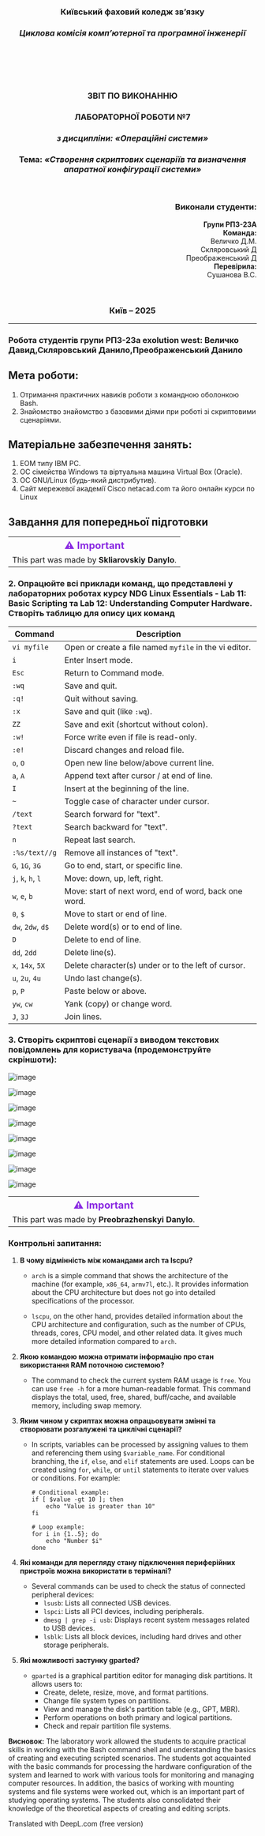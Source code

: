 
<div
 align="center">
</div>
<div align="center">
  
### **Київський фаховий коледж зв’язку**  
### *Циклова комісія комп’ютерної та програмної інженерії*  

<br/><br/><br/><br/>


### **ЗВІТ ПО ВИКОНАННЮ** 
### **ЛАБОРАТОРНОЇ РОБОТИ №7**  
### *з дисципліни: «Операційні системи»*  

  
### **Тема:** *«Створення скриптових сценаріїв та визначення апаратної конфігурації системи»*  

<br/>

</div>

<div align="right">

### **Виконали студенти:**  
**Групи РПЗ-23А**  
**Команда:**<br> Величко Д.М.<br>Скляровський Д<br>Преображенський Д<br>
**Перевірила:**<br> Сушанова В.С.  

</div>

<div align="center">

<br/>

### **Київ – 2025**  

</div>


---

### Робота студентів групи РПЗ-23а exolution west: Величко Давид,Скляровський Данило,Преображенський Данило


## Мета роботи:  
1. Отримання практичних навиків роботи з командною оболонкою Bash.
2. Знайомство знайомство з базовими діями при роботі зі скриптовими сценаріями.

## Матеріальне забезпечення занять:
1. ЕОМ типу IBM PC.
2. ОС сімейства Windows та віртуальна машина Virtual Box (Oracle).
3. ОС GNU/Linux (будь-який дистрибутив).
4. Сайт мережевої академії Cisco netacad.com та його онлайн курси по Linux

## Завдання для попередньої підготовки



<table>
  <tr>
    <th style="color:#8A2BE2; font-size:20px;">⚠ Important</th>
  </tr>
  <tr>
    <td>This part was made by <strong>Skliarovskiy Danylo</strong>.</td>
  </tr>
</table>

### 2. Опрацюйте всі приклади команд, що представлені у лабораторних роботах курсу NDG Linux Essentials - Lab 11: Basic Scripting та Lab 12: Understanding Computer Hardware. Створіть таблицю для опису цих команд

| Command               | Description                                               |
|----------------------|-----------------------------------------------------------|
| `vi myfile`          | Open or create a file named `myfile` in the vi editor.    |
| `i`                  | Enter Insert mode.                                        |
| `Esc`                | Return to Command mode.                                   |
| `:wq`                | Save and quit.                                            |
| `:q!`                | Quit without saving.                                      |
| `:x`                 | Save and quit (like `:wq`).                               |
| `ZZ`                 | Save and exit (shortcut without colon).                   |
| `:w!`                | Force write even if file is read-only.                    |
| `:e!`                | Discard changes and reload file.                          |
| `o`, `O`             | Open new line below/above current line.                   |
| `a`, `A`             | Append text after cursor / at end of line.                |
| `I`                  | Insert at the beginning of the line.                      |
| `~`                  | Toggle case of character under cursor.                    |
| `/text`              | Search forward for "text".                                |
| `?text`              | Search backward for "text".                               |
| `n`                  | Repeat last search.                                       |
| `:%s/text//g`        | Remove all instances of "text".                           |
| `G`, `1G`, `3G`      | Go to end, start, or specific line.                        |
| `j`, `k`, `h`, `l`   | Move: down, up, left, right.                              |
| `w`, `e`, `b`        | Move: start of next word, end of word, back one word.     |
| `0`, `$`             | Move to start or end of line.                             |
| `dw`, `2dw`, `d$`    | Delete word(s) or to end of line.                         |
| `D`                  | Delete to end of line.                                    |
| `dd`, `2dd`          | Delete line(s).                                           |
| `x`, `14x`, `5X`     | Delete character(s) under or to the left of cursor.       |
| `u`, `2u`, `4u`      | Undo last change(s).                                      |
| `p`, `P`             | Paste below or above.                                     |
| `yw`, `cw`           | Yank (copy) or change word.                               |
| `J`, `3J`            | Join lines.                                               |

### 3. Створіть скриптові сценарії з виводом текстових повідомлень для користувача (продемонструйте скріншоти):

![image](https://github.com/user-attachments/assets/0d7021ca-76ff-49bb-9553-649dc03915d6)

![image](https://github.com/user-attachments/assets/a1e512d7-5545-4911-839d-89223981a5ab)

![image](https://github.com/user-attachments/assets/c63ebb00-882b-4e83-b939-f70f62ced8bf)

![image](https://github.com/user-attachments/assets/89a5546c-348a-4e8a-8fca-d2414f21f470)

![image](https://github.com/user-attachments/assets/2048741d-a02f-4e74-86ad-c5f8038ad99e)

![image](https://github.com/user-attachments/assets/584dff1e-14a1-4b74-b903-b545654c7916)

![image](https://github.com/user-attachments/assets/2ba614fc-b633-43d1-b37f-9eee1618eadf)

![image](https://github.com/user-attachments/assets/dfeb2163-c206-42e7-83e8-9bbfa9fdfaa6)

<table>
  <tr>
    <th style="color:#8A2BE2; font-size:20px;">⚠ Important</th>
  </tr>
  <tr>
    <td>This part was made by <strong>Preobrazhenskyi Danylo</strong>.</td>
  </tr>
</table>

### Контрольні запитання:

1. **В чому відмінність між командами arch та lscpu?**

   - `arch` is a simple command that shows the architecture of the machine (for example, `x86_64`, `armv7l`, etc.). It provides information about the CPU architecture but does not go into detailed specifications of the processor.
   
   - `lscpu`, on the other hand, provides detailed information about the CPU architecture and configuration, such as the number of CPUs, threads, cores, CPU model, and other related data. It gives much more detailed information compared to `arch`.

2. **Якою командою можна отримати інформацію про стан використання RAM поточною системою?**

   - The command to check the current system RAM usage is `free`. You can use `free -h` for a more human-readable format. This command displays the total, used, free, shared, buff/cache, and available memory, including swap memory.

3. **Яким чином у скриптах можна опрацьовувати змінні та створювати розгалужені та циклічні сценарії?**

   - In scripts, variables can be processed by assigning values to them and referencing them using `$variable_name`. For conditional branching, the `if`, `else`, and `elif` statements are used. Loops can be created using `for`, `while`, or `until` statements to iterate over values or conditions. For example:

     ```
     # Conditional example:
     if [ $value -gt 10 ]; then
         echo "Value is greater than 10"
     fi

     # Loop example:
     for i in {1..5}; do
         echo "Number $i"
     done
     ```

4. **Які команди для перегляду стану підключення периферійних пристроїв можна використати в терміналі?**

   - Several commands can be used to check the status of connected peripheral devices:
     - `lsusb`: Lists all connected USB devices.
     - `lspci`: Lists all PCI devices, including peripherals.
     - `dmesg | grep -i usb`: Displays recent system messages related to USB devices.
     - `lsblk`: Lists all block devices, including hard drives and other storage peripherals.

5. **Які можливості застунку gparted?**

   - `gparted` is a graphical partition editor for managing disk partitions. It allows users to:
     - Create, delete, resize, move, and format partitions.
     - Change file system types on partitions.
     - View and manage the disk's partition table (e.g., GPT, MBR).
     - Perform operations on both primary and logical partitions.
     - Check and repair partition file systems.

**Висновок:**
The laboratory work allowed the students to acquire practical skills in working with the Bash command shell and understanding the basics of creating and executing scripted scenarios. The students got acquainted with the basic commands for processing the hardware configuration of the system and learned to work with various tools for monitoring and managing computer resources. In addition, the basics of working with mounting systems and file systems were worked out, which is an important part of studying operating systems. The students also consolidated their knowledge of the theoretical aspects of creating and editing scripts.

Translated with DeepL.com (free version)
